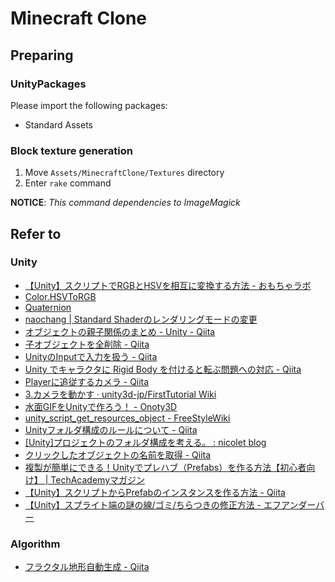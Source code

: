 # Minecraft Clone

## Preparing

### UnityPackages

Please import the following packages:

* Standard Assets

### Block texture generation

1. Move `Assets/MinecraftClone/Textures` directory
2. Enter `rake` command

**NOTICE**: _This command dependencies to ImageMagick_

## Refer to

### Unity

* [【Unity】スクリプトでRGBとHSVを相互に変換する方法 - おもちゃラボ](http://nn-hokuson.hatenablog.com/entry/2017/04/12/194631)
* [Color.HSVToRGB](https://docs.unity3d.com/jp/540/ScriptReference/Color.HSVToRGB.html)
* [Quaternion](http://spi8823.hatenablog.com/entry/2015/05/31/025903)
* [naochang | Standard Shaderのレンダリングモードの変更](http://naochang.me/?p=482)
* [オブジェクトの親子関係のまとめ - Unity - Qiita](http://qiita.com/hiroyuki7/items/95c66aee26115cf24a19)
* [子オブジェクトを全削除 - Qiita](http://qiita.com/satotin/items/84433754553074ae7e71)
* [UnityのInputで入力を扱う - Qiita](http://qiita.com/yando/items/c406690c9ad87ecfc8e5)
* [Unity でキャラクタに Rigid Body を付けると転ぶ問題への対応 - Qiita](http://qiita.com/_meki/items/5c1df1804d009ec1393e)
* [Playerに追従するカメラ - Qiita](http://qiita.com/valbeat/items/bab5cb649fe0cf6756d4)
* [3.カメラを動かす · unity3d-jp/FirstTutorial Wiki](https://github.com/unity3d-jp/FirstTutorial/wiki/3.%E3%82%AB%E3%83%A1%E3%83%A9%E3%82%92%E5%8B%95%E3%81%8B%E3%81%99)
* [水面GIFをUnityで作ろう！ - Onoty3D](http://onoty3d.hatenablog.com/entry/2015/11/25/190833)
* [unity_script_get_resources_object - FreeStyleWiki](http://ft-lab.ne.jp/cgi-bin-unity/wiki.cgi?page=unity%5Fscript%5Fget%5Fresources%5Fobject)
* [Unityフォルダ構成のルールについて - Qiita](http://qiita.com/takish/items/8608ba9070755da3ae6d)
* [[Unity]プロジェクトのフォルダ構成を考える。 : nicolet blog](http://nicoco.blog.jp/archives/2348774.html)
* [クリックしたオブジェクトの名前を取得 - Qiita](http://qiita.com/valbeat/items/799a18da3174a6af0b89)
* [複製が簡単にできる！Unityでプレハブ（Prefabs）を作る方法【初心者向け】 | TechAcademyマガジン](https://techacademy.jp/magazine/2553)
* [【Unity】スクリプトからPrefabのインスタンスを作る方法 - Qiita](http://qiita.com/2dgames_jp/items/8a28fd9cf625681faf87)
* [【Unity】スプライト端の謎の線/ゴミ/ちらつきの修正方法 - エフアンダーバー](http://www.f-sp.com/entry/2016/11/24/152957)

### Algorithm

* [フラクタル地形自動生成 - Qiita](http://qiita.com/keny30827/items/f4e29a4a90779cf94da6#%E4%B8%AD%E7%82%B9%E5%A4%89%E4%BD%8D%E6%B3%95)
